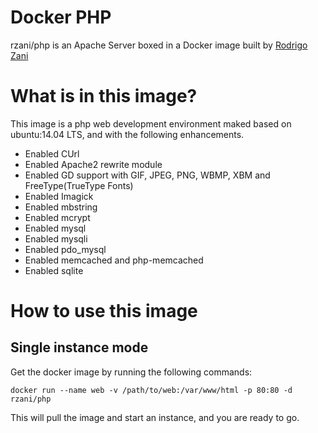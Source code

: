 # Docker PHP

rzani/php is an Apache Server boxed in a Docker image built by [Rodrigo Zani](http://rodrigozani.com.br)

# What is in this image?

This image is a php web development environment maked based on ubuntu:14.04 LTS, and with the following enhancements.

 - Enabled CUrl
 - Enabled Apache2 rewrite module
 - Enabled GD support with GIF, JPEG, PNG, WBMP, XBM and FreeType(TrueType Fonts)
 - Enabled Imagick
 - Enabled mbstring
 - Enabled mcrypt
 - Enabled mysql
 - Enabled mysqli
 - Enabled pdo_mysql
 - Enabled memcached and php-memcached
 - Enabled sqlite

# How to use this image

## Single instance mode

Get the docker image by running the following commands:

```shell
docker run --name web -v /path/to/web:/var/www/html -p 80:80 -d rzani/php
```

This will pull the image and start an instance, and you are ready to go.
